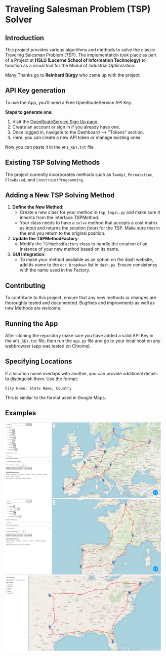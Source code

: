 Traveling Salesman Problem (TSP) Solver
=======================================

Introduction
------------
This project provides various algorithms and methods to solve the classic Traveling Salesman Problem (TSP).
The implementation took place as part of a Project at **HSLU (Lucerne School of Information Technology)** to function as a visual tool for the Modul of Industrial Optimization.

Many Thanks go to **Reinhard Bürgy** who came up with the project.

API Key generation
------------------
To use the App, you'll need a Free OpenRouteService API Key. 

**Steps to generate one:**

1. Visit the [OpenRouteService Sign Up page](https://openrouteservice.org/sign-up/).
2. Create an account or sign in if you already have one.
3. Once logged in, navigate to the Dashboard --> "Tokens" section.
4. Here, you can create a new API token or manage existing ones.

Now you can paste it in the `API_KEY.txt` file

Existing TSP Solving Methods
-----------------------------
The project currently incorporates methods such as `TwoOpt`, `Permutation`, `FlowBased`, and `ConstraintProgramming`.


Adding a New TSP Solving Method
-------------------------------
1. **Define the New Method**: 
    - Create a new class for your method in `tsp_logic.py` and make sure it inherits from the interface TSPMethod.
    - Your class needs to have a `solve` method that accepts a cost matrix as input and returns the solution (tour) for the TSP. Make sure that in the end you return to the original position.
2. **Update the TSPMethodFactory**:
    - Modify the `TSPMethodFactory` class to handle the creation of an instance of your new method based on its name.
3. **GUI Integration**: 
    - To make your method available as an option on the dash website, add its name to the `dcc.Dropdown` list in `dash.py`. Ensure consistency with the name used in the Factory.

Contributing
------------
To contribute to this project, ensure that any new methods or changes are thoroughly tested and documented. Bugfixes and improvments as well as new Methods are welcome.

Running the App
-----------------
After cloning the repository make sure you have added a valid API Key in the `API_KEY.txt` file, then run the `app.py` file and go to your local host on any webbrowser (app was tested on Chrome).

Specifying Locations
--------------------

If a location name overlaps with another, you can provide additional details to distinguish them. Use the format:

```
City Name, State Name, Country
```

This is similar to the format used in Google Maps.

Examples
--------

![Example Route through Europe](images/example_route_trough_europe.png "Example Route through Europe")
![Example Route with Same Names](images/example_route_same_names.png "Example Route with Same Names")
![Example Route through USA (saved)](images/example_route_trough_USA.png "Example Route through USA (saved)")
